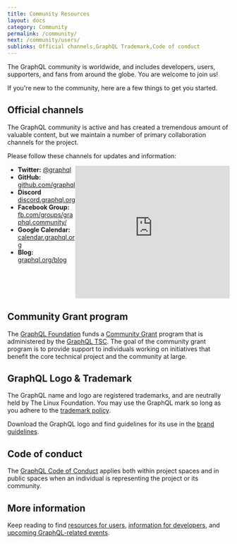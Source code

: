```yaml
---
title: Community Resources
layout: docs
category: Community
permalink: /community/
next: /community/users/
sublinks: Official channels,GraphQL Trademark,Code of conduct
---
```


The GraphQL community is worldwide, and includes developers, users, supporters, and fans from around the globe. You are welcome to join us!

If you're new to the community, here are a few things to get you started.

## Official channels

The GraphQL community is active and has created a tremendous amount of valuable content, but we maintain a number of primary collaboration channels for the project.

Please follow these channels for updates and information:

<div style="float:right;"><iframe src="https://discordapp.com/widget?id=625400653321076807&theme=dark" width="350" height="300" allowtransparency="true" frameborder="0" sandbox="allow-popups allow-popups-to-escape-sandbox allow-same-origin allow-scripts"></iframe></div>

- **Twitter:** [@graphql](https://twitter.com/graphql)
- **GitHub:** [github.com/graphql](https://github.com/graphql)
- **Discord** [discord.graphql.org](https://discord.graphql.org)
- **Facebook Group:** [fb.com/groups/graphql.community/](https://www.facebook.com/groups/graphql.community/)
- **Google Calendar:** [calendar.graphql.org](https://calendar.graphql.org)
- **Blog:** [graphql.org/blog](/blog/)

<div style="clear:both;"></div>

## Community Grant program

The [GraphQL Foundation](/foundation) funds a [Community Grant](/foundation/community-grant/) program that is administered by the [GraphQL TSC](/community/developers/#technical-governance). The goal of the community grant program is to provide support to individuals working on initiatives that benefit the core technical project and the community at large.

## GraphQL Logo & Trademark

The GraphQL name and logo are registered trademarks, and are neutrally held by The Linux Foundation. You may use the GraphQL mark so long as you adhere to the [trademark policy](https://lfprojects.org/policies/trademark-policy/).

Download the GraphQL logo and find guidelines for its use in the [brand guidelines](/brand).

## Code of conduct

The [GraphQL Code of Conduct](/codeofconduct/) applies both within project spaces and in public spaces when an individual is representing the project or its community.

## More information

Keep reading to find [resources for users](/community/users/), [information for developers](/community/developers/), and [upcoming GraphQL-related events](/community/upcoming-events/).
